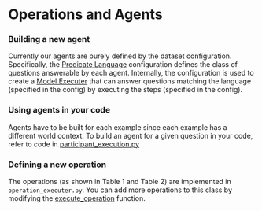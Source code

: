 # Operations and Agents

### Building a new agent
Currently our agents are purely defined by the dataset configuration. Specifically, the
[Predicate Language](../configs/README.md#predicate-language) configuration defines the class of
questions answerable by each agent. Internally, the configuration is used to create a
[Model Executer](model_executer.py) that can answer questions matching the language (specified in
the config) by executing the steps (specified in the config).

### Using agents in your code
Agents have to be built for each example since each example has a different world context. To
build an agent for a given question in your code, refer to code in
[participant_execution.py](../inference/participant_execution.py#L55-L59)


### Defining a new operation
The operations (as shown in Table 1 and Table 2) are implemented in `operation_executer.py`. You can
add more operations to this class by modifying the [execute_operation](operation_executer.py#L190)
function.
